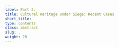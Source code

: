 ```yaml
---
label: Part 2.
title: Cultural Heritage under Siege: Recent Cases
short_title:
type: contents
class: abstract
slug: .
weight: 20
---
```

